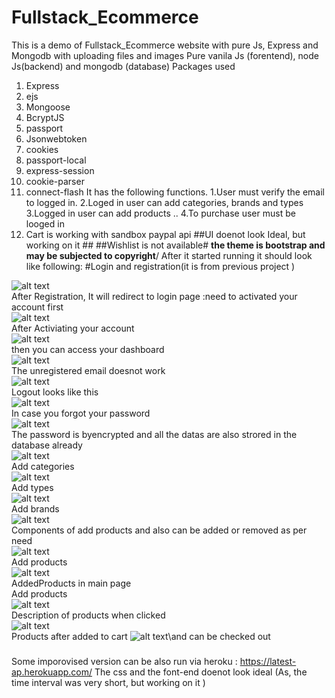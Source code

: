 # Fullstack_Ecommerce
This is a demo of Fullstack_Ecommerce  website with pure Js, Express and Mongodb with uploading files and images 
Pure vanila Js (forentend), node Js(backend) and mongodb (database)
Packages used
1.	Express
2.	ejs
3.	Mongoose
4.	BcryptJS
5.	passport
6.	Jsonwebtoken
7.	cookies
8.	passport-local
9.	express-session
10.	cookie-parser
11.	connect-flash
It has the following functions.
1.User must verify the email to logged in.
2.Loged in user can add categories, brands and types
3.Logged in user can add products ..
4.To purchase user must be looged in
5. Cart is working with sandbox paypal api
##UI doenot look Ideal, but working on it ##
##Wishlist is not available#
**the theme is bootstrap and may be subjected to copyright**/
After it started running it should look like following:
#Login and registration(it is from previous project )

![alt text]( https://github.com/lamichhaneamrit/Complete-Fullstack/blob/master/login.JPG)\
After Registration, It will redirect to login page :need to activated your account first\
![alt text](https://github.com/lamichhaneamrit/User_registration/blob/master/activate_link_from_user.PNG)\
After Activiating your account\
![alt text](https://github.com/lamichhaneamrit/User_registration/blob/master/activated.PNG)\
then you can access your dashboard\
![alt text]( https://github.com/lamichhaneamrit/Complete-Fullstack/blob/master/dashboard.JPG)\
The unregistered email doesnot work\
![alt text](https://github.com/lamichhaneamrit/User_registration/blob/master/Login.PNG)\
Logout looks like this\
![alt text](https://github.com/lamichhaneamrit/User_registration/blob/master/logout.PNG)\
In case you forgot your password\
![alt text](https://github.com/lamichhaneamrit/User_registration/blob/master/forget_pass.PNG)\
The password is byencrypted and all the datas are also strored in the database already\
![alt text](https://github.com/lamichhaneamrit/User_registration/blob/master/database%20ready.PNG)\
Add categories\
![alt text]( https://github.com/lamichhaneamrit/Complete-Fullstack/blob/master/addcategories.JPG)\
Add types\
![alt text]( https://github.com/lamichhaneamrit/Complete-Fullstack/blob/master/addtype.JPG)\
Add brands\
![alt text]( https://github.com/lamichhaneamrit/Complete-Fullstack/blob/master/addbrand.JPG)\
Components of add products and also can be added or removed as per need\
![alt text]( https://github.com/lamichhaneamrit/Complete-Fullstack/blob/master/add_products1.JPG)\
Add products\
![alt text]( https://github.com/lamichhaneamrit/Complete-Fullstack/blob/master/add_products.JPG)\
AddedProducts in main page\
Add products\
![alt text]( https://github.com/lamichhaneamrit/Complete-Fullstack/blob/master/added-producted-in-main-page.JPG)\
Description of products when clicked\
![alt text]( https://github.com/lamichhaneamrit/Complete-Fullstack/blob/master/descriptionofproductadded.JPG)\
Products after added to cart
![alt text]( https://github.com/lamichhaneamrit/Complete-Fullstack/blob/master/addedtocart.JPG)\and can be checked out
###
Some imporovised version can be also run via heroku :
https://latest-ap.herokuapp.com/
The css and the font-end doenot look ideal (As, the time interval was very short, but working on it )
##












